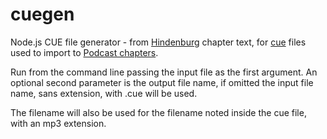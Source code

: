 # cuegen
Node.js CUE file generator - from [Hindenburg](https://hindenburg.com) chapter text, for [cue](https://en.wikipedia.org/wiki/Cue_sheet_(computing)) files used to import to [Podcast chapters](http://chaptersapp.com).

Run from the command line passing the input file as the first argument. An optional second parameter is the output file name, if omitted the input file name, sans extension, with .cue will be used.

The filename will also be used for the filename noted inside the cue file, with an mp3 extension.
